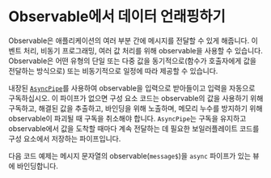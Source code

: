 # Observable에서 데이터 언래핑하기

Observable은 애플리케이션의 여러 부분 간에 메시지를 전달할 수 있게 해줍니다.
이벤트 처리, 비동기 프로그래밍, 여러 값 처리를 위해 observable을 사용할 수 있습니다.
Observable은 어떤 유형의 단일 또는 다중 값을 동기적으로(함수가 호출자에게 값을 전달하는 방식으로) 또는 비동기적으로 일정에 따라 제공할 수 있습니다.

내장된 [`AsyncPipe`](api/common/AsyncPipe "API description of AsyncPipe")를 사용하여 observable을 입력으로 받아들이고 입력을 자동으로 구독하십시오.
이 파이프가 없으면 구성 요소 코드는 observable의 값을 사용하기 위해 구독하고, 해결된 값을 추출하고, 바인딩을 위해 노출하며, 메모리 누수를 방지하기 위해 observable이 파괴될 때 구독을 취소해야 합니다.
`AsyncPipe`는 구독을 유지하고 observable에서 값을 도착할 때마다 계속 전달하는 데 필요한 보일러플레이트 코드를 구성 요소에서 저장하는 파이프입니다.

다음 코드 예제는 메시지 문자열의 observable(`message$`)을 `async` 파이프가 있는 뷰에 바인딩합니다.

<!-- TODO: Enable preview if this example does not depend on Zone/ or if we run the example with Zone. -->
<docs-code header="src/app/hero-async-message.component.ts"
           path="adev/src/content/examples/pipes/src/app/hero-async-message.component.ts" />